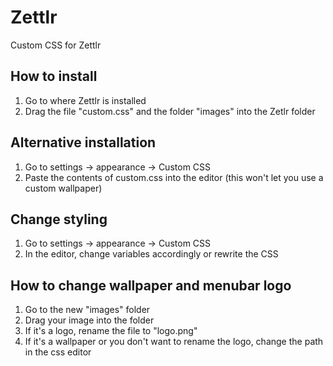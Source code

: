 # Zettlr
Custom CSS for Zettlr

## How to install
1. Go to where Zettlr is installed
2. Drag the file "custom.css" and the folder "images" into the Zetlr folder

## Alternative installation
1. Go to settings → appearance → Custom CSS
2. Paste the contents of custom.css into the editor (this won't let you use a custom wallpaper)

## Change styling
1. Go to settings → appearance → Custom CSS
2. In the editor, change variables accordingly or rewrite the CSS

## How to change wallpaper and menubar logo
1. Go to the new "images" folder
2. Drag your image into the folder
3. If it's a logo, rename the file to "logo.png"
4. If it's a wallpaper or you don't want to rename the logo, change the path in the css editor
